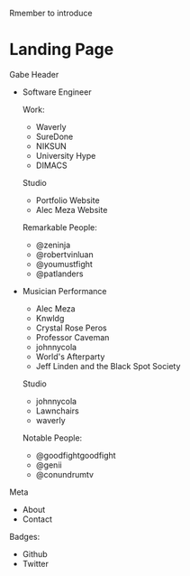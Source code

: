 Rmember to introduce

# Landing Page

Gabe
  Header
 - Software Engineer

    Work:
    - Waverly
    - SureDone
    - NIKSUN
    - University Hype
    - DIMACS

    Studio
    - Portfolio Website
    - Alec Meza Website

    Remarkable People:
    - @zeninja
    - @robertvinluan
    - @youmustfight
    - @patlanders

  - Musician
    Performance
    - Alec Meza
    - Knwldg
    - Crystal Rose Peros
    - Professor Caveman
    - johnnycola
    - World's Afterparty
    - Jeff Linden and the Black Spot Society

    Studio
    - johnnycola
    - Lawnchairs
    - waverly

    Notable People:
    - @goodfightgoodfight
    - @genii
    - @conundrumtv

  Meta
  - About
  - Contact

  Badges:
  - Github
  - Twitter
